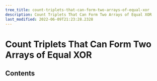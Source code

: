 ```yaml
---
tree_title: count-triplets-that-can-form-two-arrays-of-equal-xor
description: Count Triplets That Can Form Two Arrays of Equal XOR
last_modified: 2022-06-09T21:23:28.2328
---
```


# Count Triplets That Can Form Two Arrays of Equal XOR

## Contents
